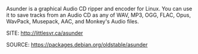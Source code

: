 
 Asunder is a graphical Audio CD ripper and encoder
 for Linux. You can use it to save tracks from an 
 Audio CD as any of WAV, MP3, OGG, FLAC, Opus, 
 WavPack, Musepack, AAC, and Monkey's Audio files.
 
 SITE: http://littlesvr.ca/asunder

 SOURCE: https://packages.debian.org/oldstable/asunder
